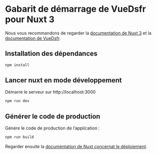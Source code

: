 # Gabarit de démarrage de VueDsfr pour Nuxt 3

Nous vous recommandons de regarder la [documentation de Nuxt 3](https://v3.nuxtjs.org)
et la [documentation de VueDsfr](https://vue-dsfr.netlify.app).

## Installation des dépendances

```bash
npm install
```

## Lancer nuxt en mode développement

Démarre le serveur sur http://localhost:3000

```bash
npm run dev
```

## Générer le code de production

Génère le code de production de l’application :

```bash
npm run build
```

Regarder ensuite la [documentation de Nuxt concernat le déploiement](https://v3.nuxtjs.org/docs/deployment).
